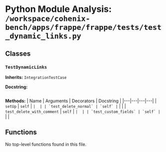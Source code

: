 # Python Module Analysis: `/workspace/cohenix-bench/apps/frappe/frappe/tests/test_dynamic_links.py`

## Classes

### `TestDynamicLinks`
**Inherits:** `IntegrationTestCase`


**Docstring:**
```

```

**Methods:**
| Name | Arguments | Decorators | Docstring |
|---|---|---|---|
| `setUp` | `self` | `` |  |
| `test_delete_normal` | `self` | `` |  |
| `test_delete_with_comment` | `self` | `` |  |
| `test_custom_fields` | `self` | `` |  |





## Functions

No top-level functions found in this file.

